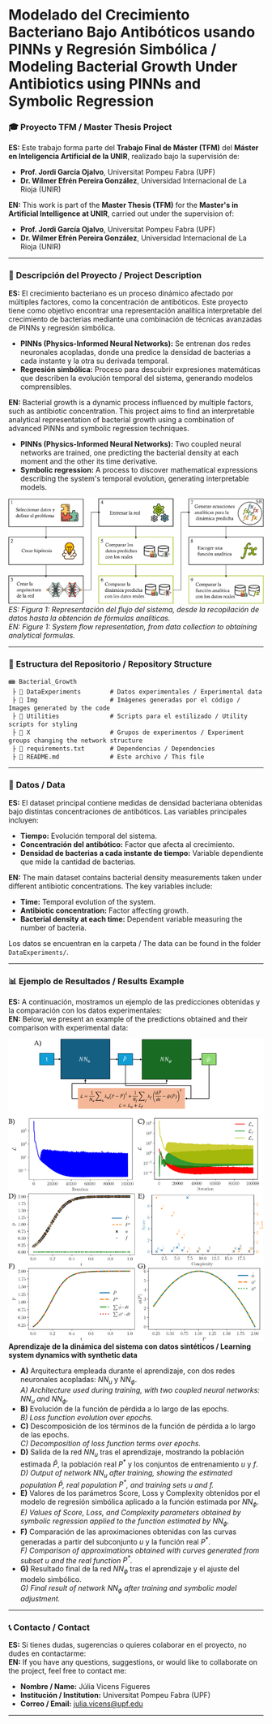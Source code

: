 # **Modelado del Crecimiento Bacteriano Bajo Antibóticos usando PINNs y Regresión Simbólica / Modeling Bacterial Growth Under Antibiotics using PINNs and Symbolic Regression**

### 🎓 **Proyecto TFM / Master Thesis Project**
**ES:** Este trabajo forma parte del **Trabajo Final de Máster (TFM)** del **Máster en Inteligencia Artificial de la UNIR**, realizado bajo la supervisión de:  
- **Prof. Jordi García Ojalvo**, Universitat Pompeu Fabra (UPF)  
- **Dr. Wilmer Efrén Pereira González**, Universidad Internacional de La Rioja (UNIR)  

**EN:** This work is part of the **Master Thesis (TFM)** for the **Master's in Artificial Intelligence at UNIR**, carried out under the supervision of:  
- **Prof. Jordi García Ojalvo**, Universitat Pompeu Fabra (UPF)  
- **Dr. Wilmer Efrén Pereira González**, Universidad Internacional de La Rioja (UNIR)  

---

### 🌟 **Descripción del Proyecto / Project Description**
**ES:** El crecimiento bacteriano es un proceso dinámico afectado por múltiples factores, como la concentración de antibóticos. Este proyecto tiene como objetivo encontrar una representación analítica interpretable del crecimiento de bacterias mediante una combinación de técnicas avanzadas de PINNs y regresión simbólica.

- **PINNs (Physics-Informed Neural Networks):** Se entrenan dos redes neuronales acopladas, donde una predice la densidad de bacterias a cada instante y la otra su derivada temporal.  
- **Regresión simbólica:** Proceso para descubrir expresiones matemáticas que describen la evolución temporal del sistema, generando modelos comprensibles.

**EN:** Bacterial growth is a dynamic process influenced by multiple factors, such as antibiotic concentration. This project aims to find an interpretable analytical representation of bacterial growth using a combination of advanced PINNs and symbolic regression techniques.

- **PINNs (Physics-Informed Neural Networks):** Two coupled neural networks are trained, one predicting the bacterial density at each moment and the other its time derivative.  
- **Symbolic regression:** A process to discover mathematical expressions describing the system's temporal evolution, generating interpretable models.

![Esquema del Proyecto / Project Diagram](Img/dibujo.png)  
*ES: Figura 1: Representación del flujo del sistema, desde la recopilación de datos hasta la obtención de fórmulas analíticas.*  
*EN: Figure 1: System flow representation, from data collection to obtaining analytical formulas.*

---

### 📁 **Estructura del Repositorio / Repository Structure**
```
📾 Bacterial_Growth  
 ├ 📂 DataExperiments        # Datos experimentales / Experimental data  
 ├ 📂 Img                    # Imágenes generadas por el código / Images generated by the code  
 ├ 📂 Utilities              # Scripts para el estilizado / Utility scripts for styling  
 ├ 📂 X                      # Grupos de experimentos / Experiment groups changing the network structure  
 ├ 📄 requirements.txt       # Dependencias / Dependencies  
 ├ 📄 README.md              # Este archivo / This file  
```

---

### 🧬 **Datos / Data**
**ES:** El dataset principal contiene medidas de densidad bacteriana obtenidas bajo distintas concentraciones de antibóticos. Las variables principales incluyen:  
- **Tiempo:** Evolución temporal del sistema.  
- **Concentración del antibótico:** Factor que afecta al crecimiento.  
- **Densidad de bacterias a cada instante de tiempo:** Variable dependiente que mide la cantidad de bacterias.

**EN:** The main dataset contains bacterial density measurements taken under different antibiotic concentrations. The key variables include:  
- **Time:** Temporal evolution of the system.  
- **Antibiotic concentration:** Factor affecting growth.  
- **Bacterial density at each time:** Dependent variable measuring the number of bacteria.

Los datos se encuentran en la carpeta / The data can be found in the folder `DataExperiments/`.

---

### 📊 **Ejemplo de Resultados / Results Example**

**ES:** A continuación, mostramos un ejemplo de las predicciones obtenidas y la comparación con los datos experimentales:  
**EN:** Below, we present an example of the predictions obtained and their comparison with experimental data:

![Curva de Crecimiento / Growth Curve](Img/312/panel.png)  
**Aprendizaje de la dinámica del sistema con datos sintéticos / Learning system dynamics with synthetic data**  

- **A)** Arquitectura empleada durante el aprendizaje, con dos redes neuronales acopladas: $NN_u$ y $NN_\phi$.  
  *A) Architecture used during training, with two coupled neural networks: $NN_u$ and $NN_\phi$.*  
- **B)** Evolución de la función de pérdida a lo largo de las epochs.  
  *B) Loss function evolution over epochs.*  
- **C)** Descomposición de los términos de la función de pérdida a lo largo de las epochs.  
  *C) Decomposition of loss function terms over epochs.*  
- **D)** Salida de la red $NN_u$ tras el aprendizaje, mostrando la población estimada $\hat{P}$, la población real $P^*$ y los conjuntos de entrenamiento $u$ y $f$.  
  *D) Output of network $NN_u$ after training, showing the estimated population $\hat{P}$, real population $P^*$, and training sets $u$ and $f$.*  
- **E)** Valores de los parámetros Score, Loss y Complexity obtenidos por el modelo de regresión simbólica aplicado a la función estimada por $NN_\phi$.  
  *E) Values of Score, Loss, and Complexity parameters obtained by symbolic regression applied to the function estimated by $NN_\phi$.*  
- **F)** Comparación de las aproximaciones obtenidas con las curvas generadas a partir del subconjunto $u$ y la función real $P^*$.  
  *F) Comparison of approximations obtained with curves generated from subset $u$ and the real function $P^*$.*  
- **G)** Resultado final de la red $NN_\phi$ tras el aprendizaje y el ajuste del modelo simbólico.  
  *G) Final result of network $NN_\phi$ after training and symbolic model adjustment.*

---

### 📞 **Contacto / Contact**
**ES:** Si tienes dudas, sugerencias o quieres colaborar en el proyecto, no dudes en contactarme:  
**EN:** If you have any questions, suggestions, or would like to collaborate on the project, feel free to contact me:

- **Nombre / Name:** Júlia Vicens Figueres  
- **Institución / Institution:** Universitat Pompeu Fabra (UPF)  
- **Correo / Email:** julia.vicens@upf.edu  

---